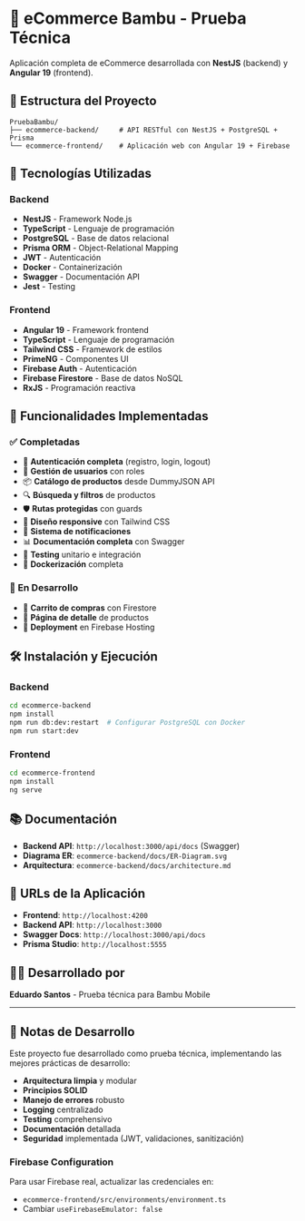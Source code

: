 # 🛒 **eCommerce Bambu - Prueba Técnica**

Aplicación completa de eCommerce desarrollada con **NestJS** (backend) y **Angular 19** (frontend).

## 📁 **Estructura del Proyecto**

```
PruebaBambu/
├── ecommerce-backend/     # API RESTful con NestJS + PostgreSQL + Prisma
└── ecommerce-frontend/    # Aplicación web con Angular 19 + Firebase
```

## 🚀 **Tecnologías Utilizadas**

### **Backend**
- **NestJS** - Framework Node.js
- **TypeScript** - Lenguaje de programación
- **PostgreSQL** - Base de datos relacional
- **Prisma ORM** - Object-Relational Mapping
- **JWT** - Autenticación
- **Docker** - Containerización
- **Swagger** - Documentación API
- **Jest** - Testing

### **Frontend**
- **Angular 19** - Framework frontend
- **TypeScript** - Lenguaje de programación
- **Tailwind CSS** - Framework de estilos
- **PrimeNG** - Componentes UI
- **Firebase Auth** - Autenticación
- **Firebase Firestore** - Base de datos NoSQL
- **RxJS** - Programación reactiva

## 🎯 **Funcionalidades Implementadas**

### **✅ Completadas**
- 🔐 **Autenticación completa** (registro, login, logout)
- 👥 **Gestión de usuarios** con roles
- 📦 **Catálogo de productos** desde DummyJSON API
- 🔍 **Búsqueda y filtros** de productos
- 🛡️ **Rutas protegidas** con guards
- 📱 **Diseño responsive** con Tailwind CSS
- 🔔 **Sistema de notificaciones**
- 📊 **Documentación completa** con Swagger
- 🧪 **Testing** unitario e integración
- 🐳 **Dockerización** completa

### **🚧 En Desarrollo**
- 🛒 **Carrito de compras** con Firestore
- 📄 **Página de detalle** de productos
- 🚀 **Deployment** en Firebase Hosting

## 🛠️ **Instalación y Ejecución**

### **Backend**
```bash
cd ecommerce-backend
npm install
npm run db:dev:restart  # Configurar PostgreSQL con Docker
npm run start:dev
```

### **Frontend**
```bash
cd ecommerce-frontend
npm install
ng serve
```

## 📚 **Documentación**

- **Backend API**: `http://localhost:3000/api/docs` (Swagger)
- **Diagrama ER**: `ecommerce-backend/docs/ER-Diagram.svg`
- **Arquitectura**: `ecommerce-backend/docs/architecture.md`

## 🔗 **URLs de la Aplicación**

- **Frontend**: `http://localhost:4200`
- **Backend API**: `http://localhost:3000`
- **Swagger Docs**: `http://localhost:3000/api/docs`
- **Prisma Studio**: `http://localhost:5555`

## 👨‍💻 **Desarrollado por**

**Eduardo Santos** - Prueba técnica para Bambu Mobile

---

## 📝 **Notas de Desarrollo**

Este proyecto fue desarrollado como prueba técnica, implementando las mejores prácticas de desarrollo:

- **Arquitectura limpia** y modular
- **Principios SOLID**
- **Manejo de errores** robusto
- **Logging** centralizado
- **Testing** comprehensivo
- **Documentación** detallada
- **Seguridad** implementada (JWT, validaciones, sanitización)

### **Firebase Configuration**
Para usar Firebase real, actualizar las credenciales en:
- `ecommerce-frontend/src/environments/environment.ts`
- Cambiar `useFirebaseEmulator: false`
